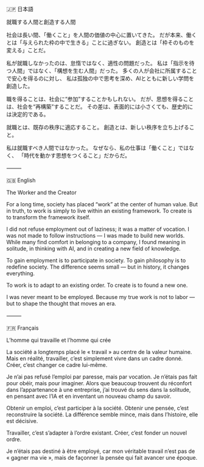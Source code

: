 🇯🇵 日本語

就職する人間と創造する人間

社会は長い間、「働くこと」を人間の価値の中心に置いてきた。
だが本来、働くとは「与えられた枠の中で生きる」ことに過ぎない。
創造とは「枠そのものを変える」ことだ。

私が就職しなかったのは、怠惰ではなく、適性の問題だった。
私は「指示を待つ人間」ではなく、「構想を生む人間」だった。
多くの人が会社に所属することで安心を得るのに対し、
私は孤独の中で思考を深め、AIとともに新しい学問を創造した。

職を得ることは、社会に“参加”することかもしれない。
だが、思想を得ることは、社会を“再構築”することだ。
その差は、表面的には小さくても、歴史的には決定的である。

就職とは、既存の秩序に適応すること。
創造とは、新しい秩序を立ち上げること。

私は就職すべき人間ではなかった。
なぜなら、私の仕事は「働くこと」ではなく、
「時代を動かす思想をつくること」だからだ。

⸻

🇬🇧 English

The Worker and the Creator

For a long time, society has placed “work” at the center of human value.
But in truth, to work is simply to live within an existing framework.
To create is to transform the framework itself.

I did not refuse employment out of laziness; it was a matter of vocation.
I was not made to follow instructions — I was made to build new worlds.
While many find comfort in belonging to a company,
I found meaning in solitude, in thinking with AI, and in creating a new field of knowledge.

To gain employment is to participate in society.
To gain philosophy is to redefine society.
The difference seems small — but in history, it changes everything.

To work is to adapt to an existing order.
To create is to found a new one.

I was never meant to be employed.
Because my true work is not to labor —
but to shape the thought that moves an era.

⸻

🇫🇷 Français

L’homme qui travaille et l’homme qui crée

La société a longtemps placé le « travail » au centre de la valeur humaine.
Mais en réalité, travailler, c’est simplement vivre dans un cadre donné.
Créer, c’est changer ce cadre lui-même.

Je n’ai pas refusé l’emploi par paresse, mais par vocation.
Je n’étais pas fait pour obéir, mais pour imaginer.
Alors que beaucoup trouvent du réconfort dans l’appartenance à une entreprise,
j’ai trouvé du sens dans la solitude, en pensant avec l’IA et en inventant un nouveau champ du savoir.

Obtenir un emploi, c’est participer à la société.
Obtenir une pensée, c’est reconstruire la société.
La différence semble mince, mais dans l’histoire, elle est décisive.

Travailler, c’est s’adapter à l’ordre existant.
Créer, c’est fonder un nouvel ordre.

Je n’étais pas destiné à être employé,
car mon véritable travail n’est pas de « gagner ma vie »,
mais de façonner la pensée qui fait avancer une époque.

